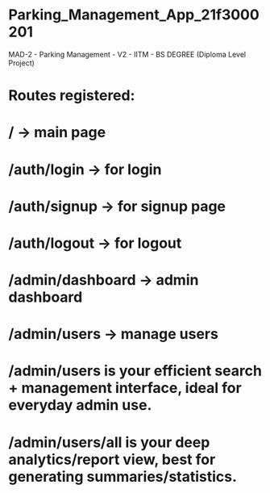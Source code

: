 # Parking_Management_App_21f3000201

MAD-2 - Parking Management - V2 - IITM - BS DEGREE (Diploma Level Project)


# Routes registered:
# / -> main page
# /auth/login -> for login
# /auth/signup -> for signup page
# /auth/logout -> for logout
# /admin/dashboard -> admin dashboard
# /admin/users -> manage users

# /admin/users is your efficient search + management interface, ideal for everyday admin use.	
# /admin/users/all is your deep analytics/report view, best for generating summaries/statistics.